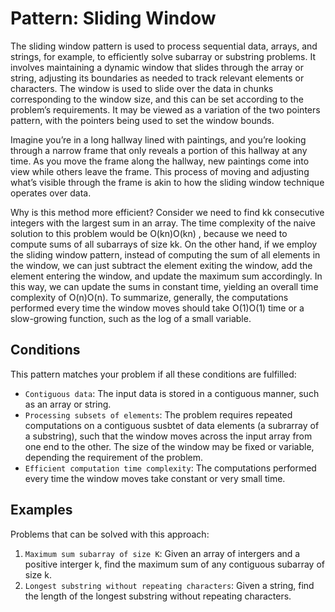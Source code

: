 # Pattern: Sliding Window

The sliding window pattern is used to process sequential data, arrays, and strings, for example, to efficiently solve subarray or substring problems. It involves maintaining a dynamic window that slides through the array or string, adjusting its boundaries as needed to track relevant elements or characters. The window is used to slide over the data in chunks corresponding to the window size, and this can be set according to the problem’s requirements. It may be viewed as a variation of the two pointers pattern, with the pointers being used to set the window bounds.

Imagine you’re in a long hallway lined with paintings, and you’re looking through a narrow frame that only reveals a portion of this hallway at any time. As you move the frame along the hallway, new paintings come into view while others leave the frame. This process of moving and adjusting what’s visible through the frame is akin to how the sliding window technique operates over data.

Why is this method more efficient? Consider we need to find kk consecutive integers with the largest sum in an array. The time complexity of the naive solution to this problem would be O(kn)O(kn) , because we need to compute sums of all subarrays of size kk. On the other hand, if we employ the sliding window pattern, instead of computing the sum of all elements in the window, we can just subtract the element exiting the window, add the element entering the window, and update the maximum sum accordingly. In this way, we can update the sums in constant time, yielding an overall time complexity of O(n)O(n). To summarize, generally, the computations performed every time the window moves should take O(1)O(1) time or a slow-growing function, such as the log of a small variable.

## Conditions

This pattern matches your problem if all these conditions are fulfilled:

- `Contiguous data`: The input data is stored in a contiguous manner, such as an array or string.
- `Processing subsets of elements`: The problem requires repeated computations on a contiguous susbtet of data elements (a subrarray of a substring), such that the window moves across the input array from one end to the other. The size of the window may be fixed or variable, depending the requirement of the problem.
- `Efficient computation time complexity`: The computations performed every time the window moves take constant or very small time.

## Examples

Problems that can be solved with this approach:

1) `Maximum sum subarray of size K`: Given an array of intergers and a positive interger k, find the maximum sum of any contiguous subarray of size k.
2) `Longest substring without repeating characters`: Given a string, find the length of the longest substring without repeating characters.
